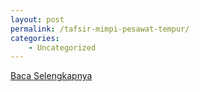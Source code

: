 ```yaml
---
layout: post
permalink: /tafsir-mimpi-pesawat-tempur/
categories:
    - Uncategorized
---
```


[Baca Selengkapnya](/09)